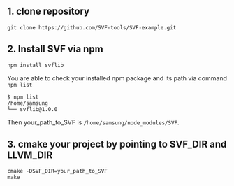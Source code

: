 ## 1. clone repository
```
git clone https://github.com/SVF-tools/SVF-example.git
```

## 2. Install SVF via npm
```
npm install svflib
```

You are able to check your installed npm package and its path via command `npm list`
```
$ npm list
/home/samsung
└── svflib@1.0.0
```
Then your_path_to_SVF is `/home/samsung/node_modules/SVF`.

## 3. cmake your project by pointing to SVF_DIR and LLVM_DIR
```
cmake -DSVF_DIR=your_path_to_SVF
make
```
